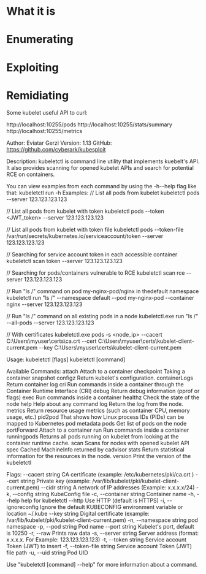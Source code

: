 

# What it is

# Enumerating

# Exploiting

# Remidiating

Some kubelet useful API to curl:

http://localhost:10255/pods
http://localhost:10255/stats/summary
http://localhost:10255/metrics

Author: Eviatar Gerzi
Version: 1.13
GitHub: https://github.com/cyberark/kubesploit

Description:
kubeletctl is command line utility that implements kuebelt's API.
It also provides scanning for opened kubelet APIs and search for potential RCE on containers.

You can view examples from each command by using the -h\--help flag like that: kubeletctl run -h
Examples:
// List all pods from kubelet
kubeletctl pods --server 123.123.123.123

// List all pods from kubelet with token
kubeletctl pods --token <JWT_token> --server 123.123.123.123

// List all pods from kubelet with token file
kubeletctl pods --token-file /var/run/secrets/kubernetes.io/serviceaccount/token --server 123.123.123.123

// Searching for service account token in each accessible container
kubeletctl scan token --server 123.123.123.123

// Searching for pods/containers vulnerable to RCE
kubeletctl scan rce --server 123.123.123.123

// Run "ls /" command on pod my-nginx-pod/nginx in thedefault namespace
kubeletctl run "ls /" --namespace default --pod my-nginx-pod --container nginx --server 123.123.123.123

// Run "ls /" command on all existing pods in a node
kubeletctl.exe run "ls /" --all-pods --server 123.123.123.123

// With certificates
kubeletctl.exe pods -s <node_ip> --cacert C:\Users\myuser\certs\ca.crt --cert C:\Users\myuser\certs\kubelet-client-current.pem --key C:\Users\myuser\certs\kubelet-client-current.pem

Usage:
kubeletctl [flags]
kubeletctl [command]

Available Commands:
attach Attach to a container
checkpoint Taking a container snapshot
configz Return kubelet's configuration.
containerLogs Return container log
cri Run commands inside a container through the Container Runtime Interface (CRI)
debug Return debug information (pprof or flags)
exec Run commands inside a container
healthz Check the state of the node
help Help about any command
log Return the log from the node.
metrics Return resource usage metrics (such as container CPU, memory usage, etc.)
pid2pod That shows how Linux process IDs (PIDs) can be mapped to Kubernetes pod metadata
pods Get list of pods on the node
portForward Attach to a container
run Run commands inside a container
runningpods Returns all pods running on kubelet from looking at the container runtime cache.
scan Scans for nodes with opened kubelet API
spec Cached MachineInfo returned by cadvisor
stats Return statistical information for the resources in the node.
version Print the version of the kubeletctl

Flags:
--cacert string CA certificate (example: /etc/kubernetes/pki/ca.crt )
--cert string Private key (example: /var/lib/kubelet/pki/kubelet-client-current.pem)
--cidr string A network of IP addresses (Example: x.x.x.x/24)
-k, --config string KubeConfig file
-c, --container string Container name
-h, --help help for kubeletctl
--http Use HTTP (default is HTTPS)
-i, --ignoreconfig Ignore the default KUBECONFIG environment variable or location ~/.kube
--key string Digital certificate (example: /var/lib/kubelet/pki/kubelet-client-current.pem)
-n, --namespace string pod namespace
-p, --pod string Pod name
--port string Kubelet's port, default is 10250
-r, --raw Prints raw data
-s, --server string Server address (format: x.x.x.x. For Example: 123.123.123.123)
-t, --token string Service account Token (JWT) to insert
-f, --token-file string Service account Token (JWT) file path
-u, --uid string Pod UID

Use "kubeletctl [command] --help" for more information about a command.
